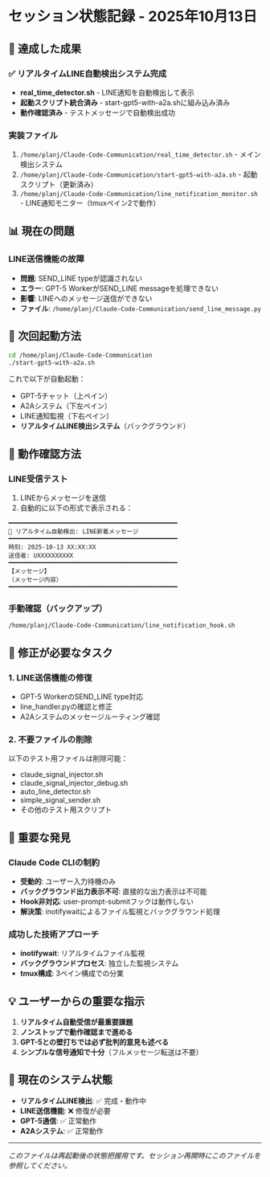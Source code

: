 # セッション状態記録 - 2025年10月13日

## 🎉 達成した成果

### ✅ リアルタイムLINE自動検出システム完成
- **real_time_detector.sh** - LINE通知を自動検出して表示
- **起動スクリプト統合済み** - start-gpt5-with-a2a.shに組み込み済み
- **動作確認済み** - テストメッセージで自動検出成功

### 実装ファイル
1. `/home/planj/Claude-Code-Communication/real_time_detector.sh` - メイン検出システム
2. `/home/planj/Claude-Code-Communication/start-gpt5-with-a2a.sh` - 起動スクリプト（更新済み）
3. `/home/planj/Claude-Code-Communication/line_notification_monitor.sh` - LINE通知モニター（tmuxペイン2で動作）

## 📊 現在の問題

### LINE送信機能の故障
- **問題**: SEND_LINE typeが認識されない
- **エラー**: GPT-5 WorkerがSEND_LINE messageを処理できない
- **影響**: LINEへのメッセージ送信ができない
- **ファイル**: `/home/planj/Claude-Code-Communication/send_line_message.py`

## 🚀 次回起動方法

```bash
cd /home/planj/Claude-Code-Communication
./start-gpt5-with-a2a.sh
```

これで以下が自動起動：
- GPT-5チャット（上ペイン）
- A2Aシステム（下左ペイン）
- LINE通知監視（下右ペイン）
- **リアルタイムLINE検出システム**（バックグラウンド）

## 📝 動作確認方法

### LINE受信テスト
1. LINEからメッセージを送信
2. 自動的に以下の形式で表示される：
```
━━━━━━━━━━━━━━━━━━━━━━━━━━━━━━━━━━━━━━━━━━━━━━━
🔔 リアルタイム自動検出: LINE新着メッセージ
━━━━━━━━━━━━━━━━━━━━━━━━━━━━━━━━━━━━━━━━━━━━━━━
時刻: 2025-10-13 XX:XX:XX
送信者: UXXXXXXXXXX
━━━━━━━━━━━━━━━━━━━━━━━━━━━━━━━━━━━━━━━━━━━━━━━
【メッセージ】
（メッセージ内容）
━━━━━━━━━━━━━━━━━━━━━━━━━━━━━━━━━━━━━━━━━━━━━━━
```

### 手動確認（バックアップ）
```bash
/home/planj/Claude-Code-Communication/line_notification_hook.sh
```

## 🔧 修正が必要なタスク

### 1. LINE送信機能の修復
- GPT-5 WorkerのSEND_LINE type対応
- line_handler.pyの確認と修正
- A2Aシステムのメッセージルーティング確認

### 2. 不要ファイルの削除
以下のテスト用ファイルは削除可能：
- claude_signal_injector.sh
- claude_signal_injector_debug.sh
- auto_line_detector.sh
- simple_signal_sender.sh
- その他のテスト用スクリプト

## 📌 重要な発見

### Claude Code CLIの制約
- **受動的**: ユーザー入力待機のみ
- **バックグラウンド出力表示不可**: 直接的な出力表示は不可能
- **Hook非対応**: user-prompt-submitフックは動作しない
- **解決策**: inotifywaitによるファイル監視とバックグラウンド処理

### 成功した技術アプローチ
- **inotifywait**: リアルタイムファイル監視
- **バックグラウンドプロセス**: 独立した監視システム
- **tmux構成**: 3ペイン構成での分業

## 💡 ユーザーからの重要な指示

1. **リアルタイム自動受信が最重要課題**
2. **ノンストップで動作確認まで進める**
3. **GPT-5との壁打ちでは必ず批判的意見も述べる**
4. **シンプルな信号通知で十分**（フルメッセージ転送は不要）

## 🎯 現在のシステム状態

- **リアルタイムLINE検出**: ✅ 完成・動作中
- **LINE送信機能**: ❌ 修復が必要
- **GPT-5通信**: ✅ 正常動作
- **A2Aシステム**: ✅ 正常動作

---
*このファイルは再起動後の状態把握用です。セッション再開時にこのファイルを参照してください。*